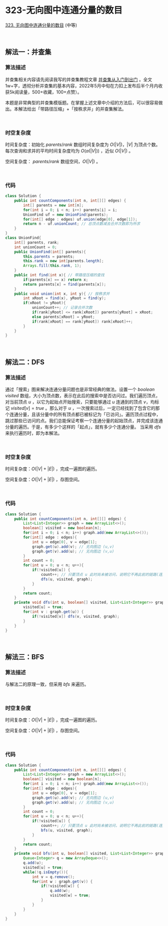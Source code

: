 # 323-无向图中连通分量的数目

[323. 无向图中连通分量的数目](https://leetcode.cn/problems/number-of-connected-components-in-an-undirected-graph/) (中等)

<br />

## 解法一：并查集

### 算法描述

并查集相关内容请先阅读我写的并查集教程文章 [并查集从入门到出门](https://leetcode.cn/circle/discuss/qmjuMW/) 。全文1w+字，透彻分析并查集的基本内容，2022年5月中旬在力扣上发布后半个月内收获5k阅读量，500+收藏，100+点赞）。



本题是非常典型的并查集模版题。在掌握上述文章中介绍的方法后，可以很容易做出。本解法给出「带路径压缩」+「按秩求并」的并查集解法。

<br />

### 时空复杂度

时间复杂度：初始化 $parents / rank$ 数组时间复杂度为 $O(|V|)$，$|V|$ 为顶点个数。每次查询和求并的平均时间复杂度均为 $O(\alpha(|V|))$ ，近似 $O(|V|)$ 。

空间复杂度： $parents / rank$ 数组空间，$O(|V|)$ 。

<br />

### 代码

```java
class Solution {
    public int countComponents(int n, int[][] edges) {
        int[] parents = new int[n];
        for(int i = 0; i < n; i++) parents[i] = i;
        UnionFind uf = new UnionFind(parents);
        for(int[] edge : edges) uf.union(edge[0], edge[1]);
        return n - uf.unionCount; // 总顶点数减去合并次数即为所求
    }
}
class UnionFind{
    int[] parents, rank;
    int unionCount = 0;
    public UnionFind(int[] parents){
        this.parents = parents;
        this.rank = new int[parents.length];
        Arrays.fill(this.rank, 1);
    }
    public int find(int x){ // 带路径压缩的查找
        if(parents[x] == x) return x;
        return parents[x] = find(parents[x]);
    }
    public void union(int x, int y){ // 按秩求并
        int xRoot = find(x), yRoot = find(y);
        if(xRoot != yRoot){
            unionCount++; // 记录合并次数
            if(rank[yRoot] <= rank[xRoot]) parents[yRoot] = xRoot;
            else parents[xRoot] = yRoot;
            if(rank[xRoot] == rank[yRoot]) rank[xRoot]++;
        }
    }
}
```

<br />

## 解法二：DFS

### 算法描述

通过「搜索」图来解决连通分量问题也是非常经典的做法。设置一个 $boolean$ $visited$ 数组，大小为顶点数，表示在此后的搜索中是否访问过。我们遍历顶点，对当前顶点 $u$ ，以它为起始点开始搜索，只要能够通过 $u$ 连通到的顶点 $v$，均标记 $visited[v] = true$ 。那么对于 $u$ ，一次搜索过后，一定已经找到了包含它的那个连通分量，且该分量中的所有顶点都已被标记为「已访问」。遍历顶点过程中，跳过那些已访问的点。我们总能保证考察一个连通分量的起始顶点，并完成该连通分量的遍历。于是，有多少个这样的「起点」，就有多少个连通分量。 当采用 $dfs$ 来执行遍历时，即为本解法。

<br />

### 时空复杂度

时间复杂度：$O(|V|+|E|)$ ，完成一遍图的遍历。

空间复杂度：$O(|V|+|E|)$ ，存图空间。

<br />

### 代码

```java
class Solution {
    public int countComponents(int n, int[][] edges) {
        List<List<Integer>> graph = new ArrayList<>();
        boolean[] visited = new boolean[n];
        for(int i = 0; i < n; i++) graph.add(new ArrayList<>());
        for(int[] edge : edges){
            int u = edge[0], v = edge[1];
            graph.get(u).add(v); // 无向图边 (u,v)
            graph.get(v).add(u); // 无向图边 (v,u)
        }
        int count = 0;
        for(int u = 0; u < n; u++){
            if(!visited[u]) {
                count++; // 只要顶点 u 此时尚未被访问，说明它不再此前的链路(连通分量)中，以它为新的连通分量起点
                dfs(u, visited, graph);
            }
        }
        return count;
    }
    private void dfs(int u, boolean[] visited, List<List<Integer>> graph){
        visited[u] = true;
        for(int v : graph.get(u)) {
            if(!visited[v]) dfs(v, visited, graph);
        }
    }
}
```

<br />

## 解法三：BFS

### 算法描述

与解法二的原理一致，但采用 $bfs$ 来遍历。

<br />

### 时空复杂度

时间复杂度：$O(|V|+|E|)$ ，完成一遍图的遍历。

空间复杂度：$O(|V|+|E|)$ ，存图空间。

<br />

### 代码

```java
class Solution {
    public int countComponents(int n, int[][] edges) {
        List<List<Integer>> graph = new ArrayList<>();
        boolean[] visited = new boolean[n];
        for(int i = 0; i < n; i++) graph.add(new ArrayList<>());
        for(int[] edge : edges){
            int u = edge[0], v = edge[1];
            graph.get(u).add(v); // 无向图边 (u,v)
            graph.get(v).add(u); // 无向图边 (v,u)
        }
        int count = 0;
        for(int u = 0; u < n; u++){
            if(!visited[u]) {
                count++; // 只要顶点 u 此时尚未被访问，说明它不再此前的链路(连通分量)中，以它为新的连通分量起点
                bfs(u, visited, graph);
            }
        }
        return count;
    }
    private void bfs(int u, boolean[] visited, List<List<Integer>> graph){
        Queue<Integer> q = new ArrayDeque<>();
        q.add(u);
        visited[u] = true;
        while(!q.isEmpty()){
            int v = q.remove();
            for(int w : graph.get(v)) {
                if(!visited[w]) {
                    q.add(w);
                    visited[w] = true;
                }
            }
        }
    }
}
```

<br />

